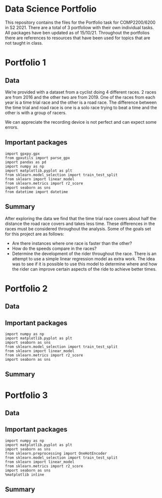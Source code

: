 # Data Science Portfolio

This repository contains the files for the Portfolio task for COMP2200/6200 in S2 2021. There are a total of 3 portfoliow with their own individual tasks. All packages have ben updated as of 15/10/21. Throughout the portfolios there are references to resources that have been used for topics that are not taught in class. 

# Portfolio 1
## Data
We’re provided with a dataset from a cyclist doing 4 different races. 2 races are from 2016 and the other two are from 2019. One of the races from each year is a time trial race and the other is a road race. The difference between the time trial and road race is one is a solo race trying to beat a time and the other is with a group of racers. 

We can appreciate the recording device is not perfect and can expect some errors. 

## Important packages
```import gpxpy
import gpxpy.gpx
from gpxutils import parse_gpx 
import pandas as pd
import numpy as np 
import matplotlib.pyplot as plt
from sklearn.model_selection import train_test_split
from sklearn import linear_model
from sklearn.metrics import r2_score
import seaborn as sns
from datetime import datetime
```
## Summary
After exploring the data we find that the time trial race covers about half the distance the road race covers and takes less time. These differences in the races must be considered throughout the analysis. 
Some of the goals set for this project are as follows: 
-	Are there instances where one race is faster than the other? 
-	How do the speeds compare in the races? 
-	Determine the development of the rider throughout the race. 
There is an attempt to use a simple linear regression model as extra work. The idea was to see if it is possible to use this model to determine where and how the rider can improve certain aspects of the ride to achieve better times. 

# Portfolio 2
## Data
## Important packages
```import pandas as pd
import numpy as np
import matplotlib.pyplot as plt
import seaborn as sns
from sklearn.model_selection import train_test_split
from sklearn import linear_model
from sklearn.metrics import r2_score
import seaborn as sns
```

## Summary

# Portfolio 3
## Data
## Important packages
```import pandas as pd
import numpy as np
import matplotlib.pyplot as plt
import seaborn as sns
from sklearn.preprocessing import OneHotEncoder
from sklearn.model_selection import train_test_split
from sklearn import linear_model
from sklearn.metrics import r2_score
import seaborn as sns
%matplotlib inline
```
## Summary
